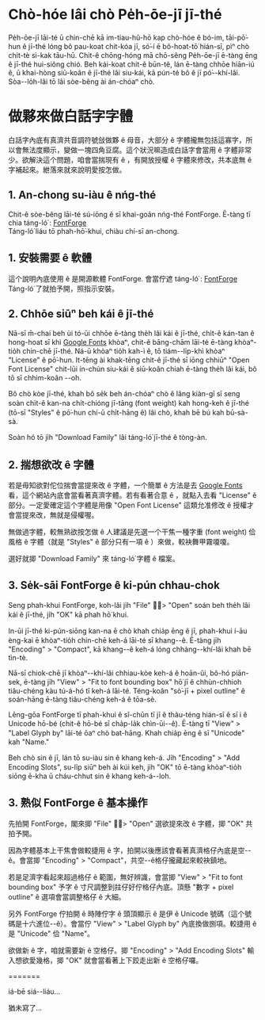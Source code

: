 
# Chò-hóe lâi chò Pe̍h-ōe-jī jī-thé
Pe̍h-ōe-jī lāi-té ū chin-chē kā im-tiau-hû-hō kap chò-hóe ê bó-im, tāi-pō͘-hun ê jī-thé lóng bô pau-koat chit-kóa jī, só͘-í ē bô-hoat-tō͘ hián-sī, pìⁿ chò chi̍t-tè sì-kak tāu-hū. Chit-ê chōng-hóng mā chō-sêng Pe̍h-ōe-jī ē-tàng ēng ê jī-thé hui-siông chió. Beh kái-koat chit-ê būn-tê, lán ē-tàng chhōe hiān-iú ê, ū khai-hòng siū-koân ê jī-thé lâi siu-kái, kā pún-té bô ê jī pó͘--khí-lâi. Sòa--lo̍h-lâi tō lâi sòe-bêng ài án-chóaⁿ chò.

# 做夥來做白話字字體
白話字內底有真濟共音調符號敆做夥 ê 母音，大部分 ê 字體攏無包括這寡字，所以會無法度顯示，變做一塊四角豆腐。這个狀況嘛造成白話字會當用 ê 字體非常少。欲解決這个問題，咱會當揣現有 ê ，有開放授權 ê 字體來修改，共本底無 ê 字補起來。紲落來就來說明愛按怎做。

## 1. An-chong su-iàu ê nńg-thé
Chit-ê sòe-bêng lāi-té sú-iōng ê sī khai-goân nńg-thé FontForge. Ē-tàng tī chia táng-ló͘ : [FontForge](https://fontforge.org/en-US/)  
Táng-ló͘ liáu tō phah-hō͘-khui, chiàu chí-sī an-chong.

## 1. 安裝需要 ê 軟體
這个說明內底使用 ê 是開源軟體 FontForge. 會當佇遮 táng-ló͘ : [FontForge](https://fontforge.org/en-US/)  
Táng-ló͘ 了就拍予開，照指示安裝。

## 2. Chhōe siūⁿ beh kái ê jī-thé
Nā-sī m̄-chai beh ùi tó-ūi chhōe ē-tàng the̍h lâi kái ê jī-thé, chi̍t-ê kán-tan ê hong-hoat sī khì [Google Fonts](https://fonts.google.com/) khòaⁿ, chit-ê bāng-chām lāi-té ē-tàng khòaⁿ-tio̍h chin-chē jī-thé. Ná-ū khòaⁿ tio̍h kah-ì ê, tō tiám--li̍p-khì khòaⁿ "License" ê pō͘-hun. It-tēng ài khak-tēng chit-ê jī-thé sī iōng chhiūⁿ "Open Font License" chit-lūi ín-chún siu-kái ê siū-koân chiah ē-tàng the̍h lâi kái, bô tō sī chhim-koân --o͘h.    

Bô chò kòe jī-thé, khah bô se̍k beh án-chóaⁿ chò ê lâng kiàn-gī sī seng soàn chi̍t-ê kan-na chi̍t-chióng jī-tāng (font weight) kah hong-keh ê jī-thé (tō-sī "Styles" ê pō͘-hun chí-ū chi̍t-hāng ê) lâi chò, khah bē bú kah bū-sà-sà.     

Soàn hó tō ji̍h "Download Family" lâi táng-ló͘ jī-thé ê tòng-àn.

## 2. 揣想欲改 ê 字體
若是毋知欲對佗位揣會當提來改 ê 字體，一个簡單 ê 方法是去 [Google Fonts](https://fonts.google.com/) 看，這个網站內底會當看著真濟字體。若有看著合意 ê ，就點入去看 "License" ê 部分。一定愛確定這个字體是用像 "Open Font License" 這類允准修改 ê 授權才會當提來改，無就是侵權喔。   

無做過字體，較無熟欲按怎做 ê 人建議是先選一个干焦一種字重 (font weight) 佮風格 ê 字體（就是 "Styles" ê 部分只有一項 ê ）來做，較袂舞甲霧嗄嗄。    

選好就揤 "Download Family" 來 táng-ló͘ 字體 ê 檔案。

## 3. Se̍k-sāi FontForge ê ki-pún chhau-chok
Seng phah-khui FontForge, koh-lâi ji̍h "File" > "Open" soán beh the̍h lâi kái ê jī-thé, ji̍h "OK" kā phah hō͘ khui.    

In-ūi jī-thé ki-pún-siōng kan-na ē chò khah chia̍p ēng ê jī, phah-khui í-āu èng-kai ē khòaⁿ-tio̍h chin-chē keh-á lāi-té sī khang--ê. Ē-tàng ji̍h "Encoding" > "Compact", kā khang--ê keh-á lóng chhàng--khí-lâi khah bē tìn-tè.  

Nā-sī chiok-chē jī khòaⁿ--khí-lâi chhiau-kòe keh-á ê hoān-ûi, bô-hó piān-sek, ē-tàng ji̍h "View" > "Fit to font bounding box" hō͘ jī ê chhùn-chhioh tiâu-chéng kàu tú-á-hó tī keh-á lāi-té. Téng-koân "sò͘-jī + pixel outline" ê soán-hāng ē-tàng tiâu-chéng keh-á ê tōa-sè.  

Lēng-gōa FontForge tī phah-khui ê sî-chūn tī jī ê thâu-téng hián-sī ê sī i ê Unicode hō-bé (chit-ê hō-bé sī cha̍p-la̍k chìn-ūi--ê). Ē-tàng tī "View" > "Label Glyph by" lāi-té ōaⁿ chò bat-hāng. Khah chia̍p ēng ê sī "Unicode" kah "Name."  

Beh chò sin ê jī, lán tō su-iàu sin ê khang keh-á. Ji̍h "Encoding" > "Add Encoding Slots", su-li̍p siūⁿ beh ài kúi keh, ji̍h "OK" tō ē-tàng khòaⁿ-tio̍h siōng ē-kha ū cháu-chhut sin ê khang keh-á--lo͘h.

## 3. 熟似 FontForge ê 基本操作
先拍開 FontForge，閣來揤 "File" > "Open" 選欲提來改 ê 字體，揤 "OK" 共拍予開。

因為字體基本上干焦會做較捷用 ê 字，拍開以後應該會看著真濟格仔內底是空--ê。會當揤 "Encoding" > "Compact"，共空--ê格仔攏藏起來較袂鎮地。

若是足濟字看起來超過格仔 ê 範圍，無好辨識，會當揤 "View" > "Fit to font bounding box" 予字 ê 寸尺調整到拄仔好佇格仔內底。頂懸 "數字 + pixel outline" ê 選項會當調整格仔 ê 大細。

另外 FontForge 佇拍開 ê 時陣佇字 ê 頭頂顯示 ê 是伊 ê Unicode 號碼（這个號碼是十六進位--ê）。會當佇 "View" > "Label Glyph by" 內底換做捌項。較捷用 ê 是 "Unicode" 佮 "Name"。

欲做新 ê 字，咱就需要新 ê 空格仔。揤 "Encoding" > "Add Encoding Slots" 輸入想欲愛幾格，揤 "OK" 就會當看著上下跤走出新 ê 空格仔囉。


=======

iá-bē siá--liáu...    

猶未寫了...
